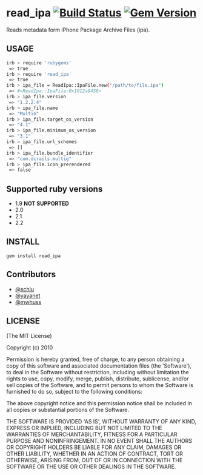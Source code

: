 # read_ipa [![Build Status](https://travis-ci.org/playtestcloud/read_ipa.png?branch=master)](https://travis-ci.org/playtestcloud/read_ipa) [![Gem Version](https://badge.fury.io/rb/read_ipa.png)](http://badge.fury.io/rb/read_ipa)

Reads metadata form iPhone Package Archive Files (ipa).

## USAGE

```bash
irb > require 'rubygems'
 => true
irb > require 'read_ipa'
 => true
irb > ipa_file = ReadIpa::IpaFile.new("/path/to/file.ipa")
 => #<ReadIpa::IpaFile:0x1012a9458>
irb > ipa_file.version
 => "1.2.2.4"
irb > ipa_file.name
 => "MultiG"
irb > ipa_file.target_os_version
 => "4.1"
irb > ipa_file.minimum_os_version
 => "3.1"
irb > ipa_file.url_schemes
 => []
irb > ipa_file.bundle_identifier
 => "com.dcrails.multig"
irb > ipa_file.icon_prerendered
 => false
```

## Supported ruby versions

* 1.9 **NOT SUPPORTED**
* 2.0
* 2.1
* 2.2

## INSTALL

`gem install read_ipa`

## Contributors

* [@schlu](//github.com/schlu)
* [@yayanet](//github.com/yayanet)
* [@mwhuss](//github.com/mwhuss)

## LICENSE

(The MIT License)

Copyright (c) 2010

Permission is hereby granted, free of charge, to any person obtaining
a copy of this software and associated documentation files (the
'Software'), to deal in the Software without restriction, including
without limitation the rights to use, copy, modify, merge, publish,
distribute, sublicense, and/or sell copies of the Software, and to
permit persons to whom the Software is furnished to do so, subject to
the following conditions:

The above copyright notice and this permission notice shall be
included in all copies or substantial portions of the Software.

THE SOFTWARE IS PROVIDED 'AS IS', WITHOUT WARRANTY OF ANY KIND,
EXPRESS OR IMPLIED, INCLUDING BUT NOT LIMITED TO THE WARRANTIES OF
MERCHANTABILITY, FITNESS FOR A PARTICULAR PURPOSE AND NONINFRINGEMENT.
IN NO EVENT SHALL THE AUTHORS OR COPYRIGHT HOLDERS BE LIABLE FOR ANY
CLAIM, DAMAGES OR OTHER LIABILITY, WHETHER IN AN ACTION OF CONTRACT,
TORT OR OTHERWISE, ARISING FROM, OUT OF OR IN CONNECTION WITH THE
SOFTWARE OR THE USE OR OTHER DEALINGS IN THE SOFTWARE.
